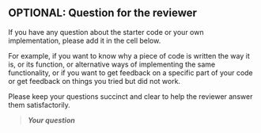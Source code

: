 ## OPTIONAL: Question for the reviewer
 
If you have any question about the starter code or your own implementation, please add it in the cell below. 

For example, if you want to know why a piece of code is written the way it is, or its function, or alternative ways of implementing the same functionality, or if you want to get feedback on a specific part of your code or get feedback on things you tried but did not work.

Please keep your questions succinct and clear to help the reviewer answer them satisfactorily. 

> **_Your question_**